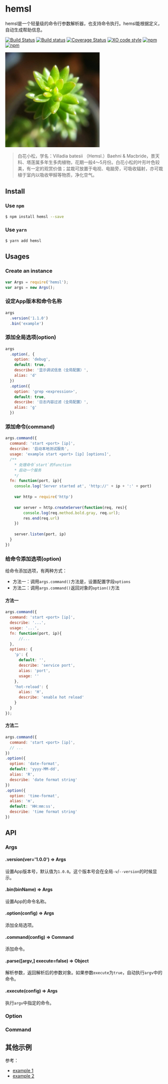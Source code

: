 # hemsl

hemsl是一个轻量级的命令行参数解析器，也支持命令执行。hemsl能根据定义，自动生成帮助信息。

[![Build Status](https://travis-ci.org/hemsl/hemsl.svg?branch=master)](https://travis-ci.org/hemsl/hemsl)
[![Build status](https://ci.appveyor.com/api/projects/status/hn9f1bhw5mxql8re/branch/master?svg=true)](https://ci.appveyor.com/project/zdying/hemsl/branch/master)
[![Coverage Status](https://coveralls.io/repos/github/hemsl/hemsl/badge.svg?branch=master)](https://coveralls.io/github/hemsl/hemsl?branch=master)
[![XO code style](https://img.shields.io/badge/code_style-XO-5ed9c7.svg)](https://github.com/sindresorhus/xo)
[![npm](https://img.shields.io/npm/v/hemsl.svg)](https://www.npmjs.com/package/hemsl)
[![npm](https://img.shields.io/npm/l/hemsl.svg)](https://raw.githubusercontent.com/hemsl/hemsl/master/LICENSE)


<img src='https://github.com/hemsl/hemsl/raw/master/logo.jpeg' width='300px'/>

> 白花小松，学名：Villadia batesii （Hemsl.）Baehni & Macbride，景天科、塔莲属多年生多肉植物，花期一般4～5月份。白花小松的叶形叶色较美，有一定的观赏价值；盆栽可放置于电视、电脑旁，可吸收辐射，亦可栽植于室内以吸收甲醛等物质，净化空气。

## Install

### Use `npm`

```bash
$ npm install hemsl --save
```

### Use `yarn`

```bash
$ yarn add hemsl
```

## Usages

### Create an instance

```js
var Args = require('hemsl');
var args = new Args();
```

### 设定App版本和命令名称
```js
args
  .version('1.1.0')
  .bin('example')
```

### 添加全局选项(option)
```js
args
  .option(, {
    option: 'debug',
    default: true,
    describe: '显示调试信息（全局配置）',
    alias: 'd'
  })
  .option({
    option: 'grep <expression>',
    default: true,
    describe: '日志内容过滤（全局配置）',
    alias: 'g'
  })
```

### 添加命令(command)
```js
args.command({
  command: 'start <port> [ip]',
  describe: '启动本地测试服务',
  usage: 'example start <port> [ip] [options]',
  /**
    * 处理命令`start`的function
    * 启动一个服务
    */
  fn: function(port, ip){
    console.log('Server started at', 'http://' + ip + ':' + port)

    var http = require('http')

    var server = http.createServer(function(req, res){
        console.log(req.method.bold.gray, req.url);
        res.end(req.url)
    })

    server.listen(port, ip)
  }
})
```

### 给命令添加选项(option)

给命令添加选项，有两种方式：

* 方法一：调用`args.command()`方法是，设置配置字段`options`
* 方法二：调用`args.command()`返回对象的`option()`方法

#### 方法一
```js
args.command({
  command: 'start <port> [ip]',
  describe: '...',
  usage: '...',
  fn: function(port, ip){
      //...
  },
  options: {
    'p': {
      default: '',
      describe: 'service port',
      alias: 'port',
      usage: ''
    },
    'hot-reload': {
      alias: 'H',
      describe: 'enable hot reload'
    }
  }
});
```

#### 方法二

```js
args.command({
  command: 'start <port> [ip]', 
  // ...
})
.option({
  option: 'date-format', 
  default: 'yyyy-MM-dd',
  alias: 'R',
  describe: 'date format string'
})
.option({
  option: 'time-format',  
  alias: 'm',
  default: 'HH:mm:ss',
  describe: 'time format string'
})
```

## API

### Args

#### .version(ver='1.0.0') => Args

设置App版本号，默认值为`1.0.0`。这个版本号会在全局`-v`/`--version`的时候显示。

#### .bin(binName) => Args

设置App的命令名称。

#### .option(config) => Args

添加全局选项。

#### .command(config) => Command

添加命令。

#### .parse([argv,] execute=false) => Object

解析参数，返回解析后的参数对象。如果参数`execute`为`true`，自动执行`argv`中的命令。

#### .execute(config) => Args

执行`argv`中指定的命令。

### Option

### Command

## 其他示例

参考：
* [example 1](./example/index.js)
* [example 2](./example/cmd_global.js)
